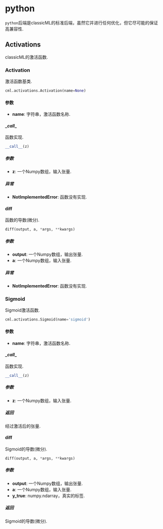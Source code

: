 # python

```python```后端是classicML的标准后端，虽然它并进行任何优化，但它尽可能的保证高兼容性.

## Activations

classicML的激活函数.

### Activation

激活函数基类.

```python
cml.activations.Activation(name=None)
```

#### 参数

* <b>name</b>: 字符串，激活函数名称.

#### \__call__

函数实现.

```python
__call__(z)
```

##### 参数

* <b>z</b>: 一个Numpy数组，输入张量.

##### 异常

* <b>NotImplementedError</b>: 函数没有实现.

#### diff

函数的导数(微分).

```python
diff(output, a, *args, **kwargs)
```

##### 参数

* <b>output</b>: 一个Numpy数组，输出张量.
* <b>a</b>: 一个Numpy数组，输入张量.

##### 异常

* <b>NotImplementedError</b>: 函数没有实现.

### Sigmoid

Sigmoid激活函数.

```python
cml.activations.Sigmoid(name='sigmoid')
```

#### 参数

* <b>name</b>: 字符串，激活函数名称.

#### \__call__

函数实现.

```python
__call__(z)
```

##### 参数

* <b>z</b>: 一个Numpy数组，输入张量.

##### 返回

经过激活后的张量.

#### diff

Sigmoid的导数(微分).

```python
diff(output, a, *args, **kwargs)
```

##### 参数

* <b>output</b>: 一个Numpy数组，输出张量.
* <b>a</b>: 一个Numpy数组，输入张量.
* <b>y_true</b>: numpy.ndarray，真实的标签.

##### 返回

Sigmoid的导数(微分).